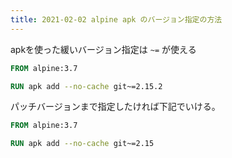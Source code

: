 ```yaml
---
title: 2021-02-02 alpine apk のバージョン指定の方法
---
```


apkを使った緩いバージョン指定は `~=` が使える

```dockerfile
FROM alpine:3.7

RUN apk add --no-cache git~=2.15.2
```

パッチバージョンまで指定したければ下記でいける。

```dockerfile
FROM alpine:3.7

RUN apk add --no-cache git~=2.15
```
